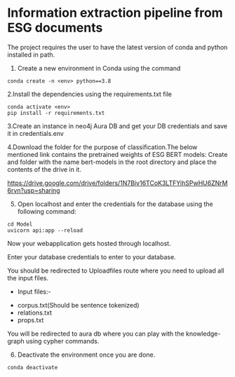 # Information extraction pipeline from ESG documents 

The project requires the user to have the latest version of conda and python installed in path. 

1. Create a new environment in Conda using the command

```
conda create -n <env> python==3.8

```

2.Install the dependencies using the requirements.txt file

```
conda activate <env>
pip install -r requirements.txt

```
3.Create an instance in neo4j Aura DB and get your DB credentials and save it in credentials.env 

4.Download the folder for the purpose of classification.The below mentioned link contains the pretrained weights of ESG BERT models:
  Create and folder with the name bert-models in the root directory and place the contents of the drive in it.

https://drive.google.com/drive/folders/1N7Biv16TCoK3LTFYihSPwHU6ZNrM6rvn?usp=sharing

5. Open localhost and enter the credentials for the database using the following command: 

```
cd Model
uvicorn api:app --reload

```
Now your webapplication gets hosted through localhost.

Enter your database credentials to enter to your database.

You should be redirected to Uploadfiles route where you need to upload all the input files.
* Input files:-
 - corpus.txt(Should be sentence tokenized)
 - relations.txt
 - props.txt
 
You will be redirected to aura db where you can play with the knowledge-graph using cypher commands.

6. Deactivate the environment once you are done. 
```
conda deactivate 

```

